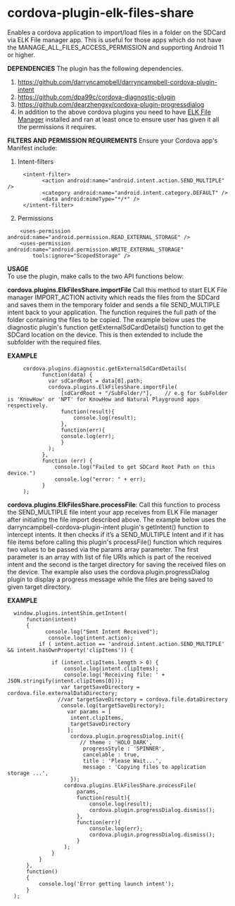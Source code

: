 # cordova-plugin-elk-files-share

Enables a cordova application to import/load files in a folder on the  SDCard via ELK File manager app. This is useful for those apps which do not have the MANAGE_ALL_FILES_ACCESS_PERMISSION and supporting Android 11 or higher.

<b> DEPENDENCIES</b>
The plugin has the following dependencies.
1. https://github.com/darryncampbell/darryncampbell-cordova-plugin-intent
2. https://github.com/dpa99c/cordova-diagnostic-plugin
3. https://github.com/dearzhengxy/cordova-plugin-progressdialog
4. In addition to the above cordova plugins you need to have <a href="https://play.google.com/store/apps/details?id=org.rff.digitres.elkfilemanager"> ELK File Manager</a> installed and ran at least once to ensure user has given it all the permissions it requires.

<b> FILTERS AND PERMISSION REQUIREMENTS</b>
Ensure your Cordova app's Manifest include:
1. Intent-filters
```
     <intent-filter>
           <action android:name="android.intent.action.SEND_MULTIPLE" />
           <category android:name="android.intent.category.DEFAULT" />
           <data android:mimeType="*/*" />
     </intent-filter>
```
2.  Permissions
```
    <uses-permission android:name="android.permission.READ_EXTERNAL_STORAGE" />
    <uses-permission android:name="android.permission.WRITE_EXTERNAL_STORAGE"
        tools:ignore="ScopedStorage" />
```

<b> USAGE</b></br>
To use the plugin, make calls to the two API functions below:

<b> cordova.plugins.ElkFilesShare.importFile</b> Call this method to start ELK File manager IMPORT_ACTION activity which reads the files from the SDCard and saves them in the temporary folder and sends a file SEND_MULTIPLE intent back to your application. The function requires the full path of the folder containing the files to be copied. The example below uses the diagnostic plugin's function getExternalSdCardDetails() function to get the SDCard location on the device. This is then extended to include the subfolder with the required files.

<b>EXAMPLE</b>
```
     cordova.plugins.diagnostic.getExternalSdCardDetails(
           function(data) {
             var sdCardRoot = data[0].path;
             cordova.plugins.ElkFilesShare.importFile(
                 [sdCardRoot + "/SubFolder/"],    // e.g for SubFolder is 'KnowHow' or 'NPT' for KnowHow and Natural Playground apps respectively.
                 function(result){
                     console.log(result);
                 },
                 function(err){
                 console.log(err);
                 }
             );
           },
           function (err) {
               console.log("Failed to get SDCard Root Path on this device.")
               console.log("error: " + err);
           }
     );
```

<b> cordova.plugins.ElkFilesShare.processFile</b>: Call this function to process the SEND_MULTIPLE file intent your app receives from ELK File manager after initiating the file import described above. The example below uses the darryncampbell-cordova-plugin-intent plugin's getIntent() function to intercept intents. It then checks if it’s a SEND_MULTIPLE Intent and if it has file items before calling this plugin's processFile() function which requires two values to be passed via the params array parameter. The first parameter is an array with list of file URIs which is part of the received intent and the second is the target directory for saving the received files on the device. The example also uses the cordova.plugin.progressDialog plugin to display a progress message while the files are being saved to given target directory.

<b>EXAMPLE</b>
```
  window.plugins.intentShim.getIntent(
      function(intent)
      {
            console.log("Sent Intent Received");
             console.log(intent.action);
          if ( intent.action == 'android.intent.action.SEND_MULTIPLE' && intent.hasOwnProperty('clipItems')) {

              if (intent.clipItems.length > 0) {
                  console.log(intent.clipItems);
                  console.log('Receiving file: ' +  JSON.stringify(intent.clipItems[0]));
                 var targetSaveDirectory =  cordova.file.externalDataDirectory;
                //var targetSaveDirectory = cordova.file.dataDirectory
                 console.log(targetSaveDirectory);
                   var params = [
                    intent.clipItems,
                    targetSaveDirectory
                   ];
                    cordova.plugin.progressDialog.init({
                       // theme : 'HOLO_DARK',
                        progressStyle : 'SPINNER',
                        cancelable : true,
                        title : 'Please Wait...',
                        message : 'Copying files to application storage ...',
                    });
                  cordova.plugins.ElkFilesShare.processFile(
                      params,
                      function(result){
                          console.log(result);
                          cordova.plugin.progressDialog.dismiss();
                      },
                      function(err){
                          console.log(err);
                          cordova.plugin.progressDialog.dismiss();
                      }
                  );
              }
          }
      },
      function()
      {
          console.log('Error getting launch intent');
      }
  );
```

